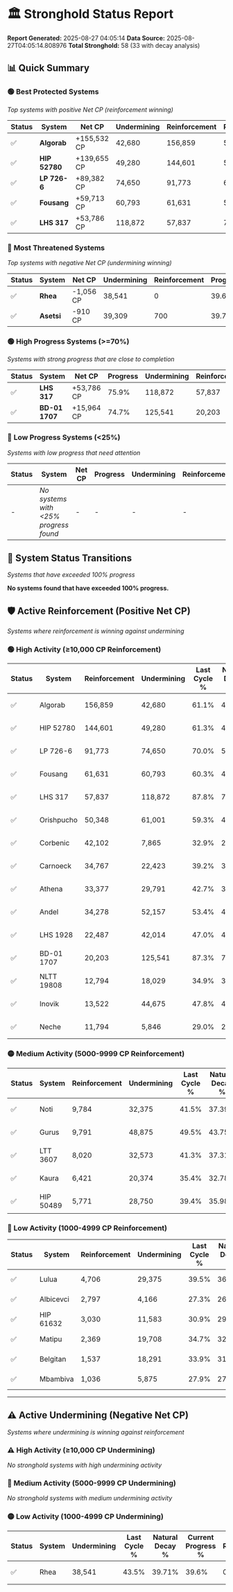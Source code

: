 # 🏛️ Stronghold Status Report

**Report Generated:** 2025-08-27 04:05:14
**Data Source:** 2025-08-27T04:05:14.808976
**Total Stronghold:** 58 (33 with decay analysis)

## 📊 Quick Summary

### 🟢 **Best Protected Systems**
*Top systems with positive Net CP (reinforcement winning)*

| Status | System | Net CP | Undermining | Reinforcement | Progress |
|--------|--------|--------|-------------|---------------|----------|
| ✅ | **Algorab** | +155,532 CP | 42,680 | 156,859 | 56.8% |
| ✅ | **HIP 52780** | +139,655 CP | 49,280 | 144,601 | 56.4% |
| ✅ | **LP 726-6** | +89,382 CP | 74,650 | 91,773 | 62.5% |
| ✅ | **Fousang** | +59,713 CP | 60,793 | 61,631 | 54.2% |
| ✅ | **LHS 317** | +53,786 CP | 118,872 | 57,837 | 75.9% |

### 🔴 **Most Threatened Systems**
*Top systems with negative Net CP (undermining winning)*

| Status | System | Net CP | Undermining | Reinforcement | Progress |
|--------|--------|--------|-------------|---------------|----------|
| ✅ | **Rhea** | -1,056 CP | 38,541 | 0 | 39.6% |
| ✅ | **Asetsi** | -910 CP | 39,309 | 700 | 39.7% |

### 🟢 **High Progress Systems (>=70%)**
*Systems with strong progress that are close to completion*

| Status | System | Net CP | Progress | Undermining | Reinforcement |
|--------|--------|--------|----------|-------------|---------------|
| ✅ | **LHS 317** | +53,786 CP | 75.9% | 118,872 | 57,837 |
| ✅ | **BD-01 1707** | +15,964 CP | 74.7% | 125,541 | 20,203 |

### 🔴 **Low Progress Systems (<25%)**
*Systems with low progress that need attention*

| Status | System | Net CP | Progress | Undermining | Reinforcement |
|--------|--------|--------|----------|-------------|---------------|
| - | *No systems with <25% progress found* | - | - | - | - |
## 🔄 System Status Transitions
*Systems that have exceeded 100% progress*

**No systems found that have exceeded 100% progress.**

## 🛡️ Active Reinforcement (Positive Net CP)
*Systems where reinforcement is winning against undermining*

### 🟢 High Activity (≥10,000 CP Reinforcement)

| Status | System | Reinforcement | Undermining | Last Cycle % | Natural Decay % | Current Progress % | Current CP | Net CP | Activity |
|--------|--------|---------------|-------------|--------------|-----------------|-------------------|------------|--------|----------|
| ✅ | Algorab | 156,859 | 42,680 | 61.1% | 41.25% | 56.8% | 568,000 | +155,532 | 🟢 High Reinforcement |
| ✅ | HIP 52780 | 144,601 | 49,280 | 61.3% | 42.43% | 56.4% | 564,000 | +139,655 | 🟢 High Reinforcement |
| ✅ | LP 726-6 | 91,773 | 74,650 | 70.0% | 53.56% | 62.5% | 625,000 | +89,382 | 🟢 High Reinforcement |
| ✅ | Fousang | 61,631 | 60,793 | 60.3% | 48.23% | 54.2% | 542,000 | +59,713 | 🟢 High Reinforcement |
| ✅ | LHS 317 | 57,837 | 118,872 | 87.8% | 70.52% | 75.9% | 759,000 | +53,786 | 🟢 High Reinforcement |
| ✅ | Orishpucho | 50,348 | 61,001 | 59.3% | 48.35% | 53.2% | 532,000 | +48,521 | 🟢 High Reinforcement |
| ✅ | Corbenic | 42,102 | 7,865 | 32.9% | 27.89% | 32.1% | 321,000 | +42,075 | 🟢 High Reinforcement |
| ✅ | Carnoeck | 34,767 | 22,423 | 39.2% | 33.56% | 37.0% | 370,000 | +34,405 | 🟢 High Reinforcement |
| ✅ | Athena | 33,377 | 29,791 | 42.7% | 36.42% | 39.7% | 397,000 | +32,820 | 🟢 High Reinforcement |
| ✅ | Andel | 34,278 | 52,157 | 53.4% | 44.93% | 48.2% | 482,000 | +32,714 | 🟢 High Reinforcement |
| ✅ | LHS 1928 | 22,487 | 42,014 | 47.0% | 40.74% | 42.8% | 428,000 | +20,563 | 🟢 High Reinforcement |
| ✅ | BD-01 1707 | 20,203 | 125,541 | 87.3% | 73.10% | 74.7% | 747,000 | +15,964 | 🟢 High Reinforcement |
| ✅ | NLTT 19808 | 12,794 | 18,029 | 34.9% | 31.85% | 33.1% | 331,000 | +12,528 | 🟢 High Reinforcement |
| ✅ | Inovik | 13,522 | 44,675 | 47.8% | 42.07% | 43.3% | 433,000 | +12,273 | 🟢 High Reinforcement |
| ✅ | Neche | 11,794 | 5,846 | 29.0% | 27.20% | 28.4% | 284,000 | +12,039 | 🟢 High Reinforcement |

### 🟡 Medium Activity (5000-9999 CP Reinforcement)

| Status | System | Reinforcement | Undermining | Last Cycle % | Natural Decay % | Current Progress % | Current CP | Net CP | Activity |
|--------|--------|---------------|-------------|--------------|-----------------|-------------------|------------|--------|----------|
| ✅ | Noti | 9,784 | 32,375 | 41.5% | 37.39% | 38.3% | 382,999 | +9,086 | 🟡 Medium Reinforcement |
| ✅ | Gurus | 9,791 | 48,875 | 49.5% | 43.75% | 44.6% | 446,000 | +8,541 | 🟡 Medium Reinforcement |
| ✅ | LTT 3607 | 8,020 | 32,573 | 41.3% | 37.31% | 38.0% | 380,000 | +6,916 | 🟡 Medium Reinforcement |
| ✅ | Kaura | 6,421 | 20,374 | 35.4% | 32.78% | 33.4% | 333,999 | +6,161 | 🟡 Medium Reinforcement |
| ✅ | HIP 50489 | 5,771 | 28,750 | 39.4% | 35.98% | 36.5% | 365,000 | +5,165 | 🟡 Medium Reinforcement |

### 🔴 Low Activity (1000-4999 CP Reinforcement)

| Status | System | Reinforcement | Undermining | Last Cycle % | Natural Decay % | Current Progress % | Current CP | Net CP | Activity |
|--------|--------|---------------|-------------|--------------|-----------------|-------------------|------------|--------|----------|
| ✅ | Lulua | 4,706 | 29,375 | 39.5% | 36.20% | 36.6% | 366,000 | +4,014 | 🔵 Low Reinforcement |
| ✅ | Albicevci | 2,797 | 4,166 | 27.3% | 26.58% | 26.9% | 268,999 | +3,180 | 🔵 Low Reinforcement |
| ✅ | HIP 61632 | 3,030 | 11,583 | 30.9% | 29.39% | 29.7% | 297,000 | +3,055 | 🔵 Low Reinforcement |
| ✅ | Matipu | 2,369 | 19,708 | 34.7% | 32.50% | 32.7% | 327,000 | +2,050 | 🔵 Low Reinforcement |
| ✅ | Belgitan | 1,537 | 18,291 | 33.9% | 31.97% | 32.1% | 321,000 | +1,314 | 🔵 Low Reinforcement |
| ✅ | Mbambiva | 1,036 | 5,875 | 27.9% | 27.18% | 27.3% | 273,000 | +1,209 | 🔵 Low Reinforcement |


---

## ⚠️ Active Undermining (Negative Net CP)
*Systems where undermining is winning against reinforcement*

### ⚠️ High Activity (≥10,000 CP Undermining)

*No stronghold systems with high undermining activity*

### 🔶 Medium Activity (5000-9999 CP Undermining)

*No stronghold systems with medium undermining activity*

### 🟡 Low Activity (1000-4999 CP Undermining)

| Status | System | Undermining | Last Cycle % | Natural Decay % | Current Progress % | Reinforcement | Current CP | Net CP | Activity |
|--------|--------|-------------|--------------|-----------------|-------------------|---------------|------------|--------|----------|
| ✅ | Rhea | 38,541 | 43.5% | 39.71% | 39.6% | 0 | 396,000 | -1,056 | 🟡 Low Undermining |
